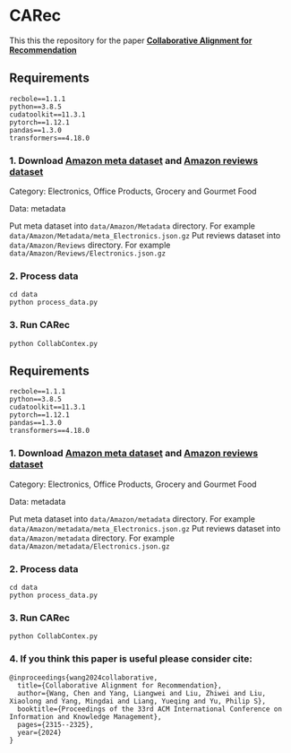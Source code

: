 # CARec

This this the repository for the paper [**Collaborative Alignment for Recommendation**](https://dl.acm.org/doi/abs/10.1145/3627673.3679535)

## Requirements

```
recbole==1.1.1
python==3.8.5
cudatoolkit==11.3.1
pytorch==1.12.1
pandas==1.3.0
transformers==4.18.0
```

### 1. Download [Amazon meta dataset](https://nijianmo.github.io/amazon/index.html) and [Amazon reviews dataset](https://nijianmo.github.io/amazon/index.html)
Category: Electronics, Office Products, Grocery and Gourmet Food

Data: metadata

Put meta dataset into ```data/Amazon/Metadata``` directory. For example ```data/Amazon/Metadata/meta_Electronics.json.gz```
Put reviews dataset into ```data/Amazon/Reviews``` directory. For example ```data/Amazon/Reviews/Electronics.json.gz```

### 2. Process data
```
cd data
python process_data.py
```

### 3. Run CARec
```
python CollabContex.py
```


## Requirements

```
recbole==1.1.1
python==3.8.5
cudatoolkit==11.3.1
pytorch==1.12.1
pandas==1.3.0
transformers==4.18.0
```

### 1. Download [Amazon meta dataset](https://nijianmo.github.io/amazon/index.html) and [Amazon reviews dataset](https://nijianmo.github.io/amazon/index.html)
Category: Electronics, Office Products, Grocery and Gourmet Food

Data: metadata

Put meta dataset into ```data/Amazon/metadata``` directory. For example ```data/Amazon/metadata/meta_Electronics.json.gz```
Put reviews dataset into ```data/Amazon/metadata``` directory. For example ```data/Amazon/metadata/Electronics.json.gz```

### 2. Process data
```
cd data
python process_data.py
```

### 3. Run CARec
```
python CollabContex.py
```

### 4. If you think this paper is useful please consider cite:
```
@inproceedings{wang2024collaborative,
  title={Collaborative Alignment for Recommendation},
  author={Wang, Chen and Yang, Liangwei and Liu, Zhiwei and Liu, Xiaolong and Yang, Mingdai and Liang, Yueqing and Yu, Philip S},
  booktitle={Proceedings of the 33rd ACM International Conference on Information and Knowledge Management},
  pages={2315--2325},
  year={2024}
}
```

